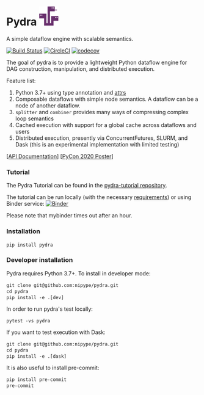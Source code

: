 # Pydra <img src="pydra_logo.png" width="50">
<!--(https://raw.githubusercontent.com/nipype/pydra/master/pydra_logo.jpg)-->

A simple dataflow engine with scalable semantics.

[![Build Status](https://travis-ci.org/nipype/pydra.svg?branch=master)](https://travis-ci.org/nipype/pydra)
[![CircleCI](https://circleci.com/gh/nipype/pydra.svg?style=svg)](https://circleci.com/gh/nipype/pydra)
[![codecov](https://codecov.io/gh/nipype/pydra/branch/master/graph/badge.svg)](https://codecov.io/gh/nipype/pydra)

The goal of pydra is to provide a lightweight Python dataflow engine for DAG construction, manipulation, and distributed execution.

Feature list:
1. Python 3.7+ using type annotation and [attrs](https://www.attrs.org/en/stable/)
2. Composable dataflows with simple node semantics. A dataflow can be a node of another dataflow.
3. `splitter` and `combiner` provides many ways of compressing complex loop semantics
4. Cached execution with support for a global cache across dataflows and users
5. Distributed execution, presently via ConcurrentFutures, SLURM,
and Dask (this is an experimental implementation with limited testing)

[[API Documentation](https://nipype.github.io/pydra/)]
[[PyCon 2020 Poster](https://docs.google.com/presentation/d/10tS2I34rS0G9qz6v29qVd77OUydjP_FdBklrgAGmYSw/edit?usp=sharing)]

### Tutorial
The Pydra Tutorial can be found in the [pydra-tutorial repository](https://github.com/nipype/pydra-tutorial).

The tutorial can be run locally (with the necessary [requirements](https://github.com/nipype/pydra-tutorial/blob/master/requirements.txt)) or using Binder service: [![Binder](https://mybinder.org/badge_logo.svg)](https://mybinder.org/v2/gh/nipype/pydra-tutorial/master?filepath=notebooks)

Please note that mybinder times out after an hour.

### Installation

```
pip install pydra
```

### Developer installation

Pydra requires Python 3.7+. To install in developer mode:

```
git clone git@github.com:nipype/pydra.git
cd pydra
pip install -e .[dev]
```

In order to run pydra's test locally:

```
pytest -vs pydra
```


If you want to test execution with Dask:
```
git clone git@github.com:nipype/pydra.git
cd pydra
pip install -e .[dask]
```


It is also useful to install pre-commit:

```
pip install pre-commit
pre-commit
```
